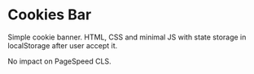 # Cookies Bar
Simple cookie banner.
HTML, CSS and minimal JS with state storage in localStorage after user accept it.

No impact on PageSpeed CLS.

